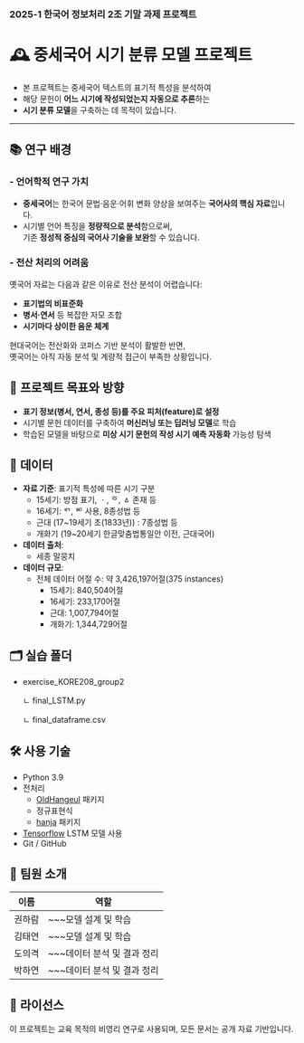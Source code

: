 ### 2025-1 한국어 정보처리 2조 기말 과제 프로젝트


# 🕰️ 중세국어 시기 분류 모델 프로젝트

- 본 프로젝트는 중세국어 텍스트의 표기적 특성을 분석하여  
- 해당 문헌이 **어느 시기에 작성되었는지 자동으로 추론**하는
- **시기 분류 모델**을 구축하는 데 목적이 있습니다.

---


## 📚 연구 배경  

### - 언어학적 연구 가치  
- **중세국어**는 한국어 문법·음운·어휘 변화 양상을 보여주는 **국어사의 핵심 자료**입니다.  
- 시기별 언어 특징을 **정량적으로 분석**함으로써,  
  기존 **정성적 중심의 국어사 기술을 보완**할 수 있습니다.

### - 전산 처리의 어려움  
옛국어 자료는 다음과 같은 이유로 전산 분석이 어렵습니다:  
- **표기법의 비표준화**  
- **병서·연서** 등 복잡한 자모 조합  
- **시기마다 상이한 음운 체계**  

현대국어는 전산화와 코퍼스 기반 분석이 활발한 반면,  
옛국어는 아직 자동 분석 및 계량적 접근이 부족한 상황입니다.





## 🎯 프로젝트 목표와 방향  

- **표기 정보(병서, 연서, 종성 등)를 주요 피처(feature)로 설정**  
- 시기별 문헌 데이터를 구축하여 **머신러닝 또는 딥러닝 모델**로 학습  
- 학습된 모델을 바탕으로 **미상 시기 문헌의 작성 시기 예측 자동화** 가능성 탐색





## 🧩 데이터

- **자료 기준**: 표기적 특성에 따른 시기 구분
  - 15세기: 방점 표기, ㆍ, ᅙ, ㅿ 존재 등
  - 16세기: ᄞ, ᄢ 사용, 8종성법 등
  - 근대 (17~19세기 초(1833년)) : 7종성법 등
  - 개화기 (19~20세기 한글맞춤법통일안 이전, 근대국어)
- **데이터 출처**:
  - 세종 말뭉치
- **데이터 규모**:
  - 전체 데이터 어절 수: 약 3,426,197어절(375 instances)
    - 15세기: 840,504어절
    - 16세기: 233,170어절
    - 근대: 1,007,794어절
    - 개화기: 1,344,729어절




## 🗂️ 실습 폴더

- exercise_KORE208_group2

  ㄴ final_LSTM.py
  
  ㄴ final_dataframe.csv




## 🛠️ 사용 기술

- Python 3.9
- 전처리
  - [OldHangeul](https://pypi.org/project/OldHangeul/) 패키지
  - 정규표현식
  - [hanja](https://pypi.org/project/hanja/) 패키지
- [Tensorflow](https://github.com/keras-team/keras.git) LSTM 모델 사용
- Git / GitHub




## 👥 팀원 소개

| 이름 | 역할 |
|------|------|
| 권하람 | ~~~모델 설계 및 학습 |
| 김태연 | ~~~모델 설계 및 학습 |
| 도의격 | ~~~데이터 분석 및 결과 정리 |
| 박하연 | ~~~데이터 분석 및 결과 정리 |

## 📄 라이선스

이 프로젝트는 교육 목적의 비영리 연구로 사용되며, 모든 문서는 공개 자료 기반입니다.

